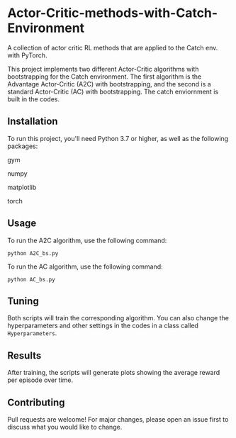 # Actor-Critic-methods-with-Catch-Environment
A collection of actor critic RL methods that are applied to the Catch env. with PyTorch.

This project implements two different Actor-Critic algorithms with bootstrapping for the Catch environment. The first algorithm is the Advantage Actor-Critic (A2C) with bootstrapping, and the second is a standard Actor-Critic (AC) with bootstrapping. The catch enviornment is built in the codes.

## Installation
To run this project, you'll need Python 3.7 or higher, as well as the following packages:

gym

numpy

matplotlib

torch

## Usage
To run the A2C algorithm, use the following command:

`python A2C_bs.py`

To run the AC algorithm, use the following command:

`python AC_bs.py`

## Tuning
Both scripts will train the corresponding algorithm. You can also change the hyperparameters and other settings in the codes in a class called `Hyperparameters`.

## Results
After training, the scripts will generate plots showing the average reward per episode over time.

## Contributing
Pull requests are welcome! For major changes, please open an issue first to discuss what you would like to change.
